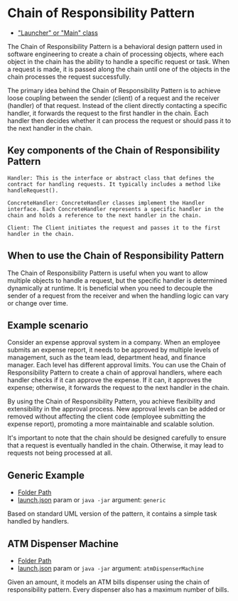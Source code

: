 # Chain of Responsibility Pattern

- ["Launcher" or "Main" class](./src/main/java/it/gb/ChainOfResponsibility.java)

The Chain of Responsibility Pattern is a behavioral design pattern used in software engineering to create a chain of processing objects, where each object in the chain has the ability to handle a specific request or task. When a request is made, it is passed along the chain until one of the objects in the chain processes the request successfully.

The primary idea behind the Chain of Responsibility Pattern is to achieve loose coupling between the sender (client) of a request and the receiver (handler) of that request. Instead of the client directly contacting a specific handler, it forwards the request to the first handler in the chain. Each handler then decides whether it can process the request or should pass it to the next handler in the chain.

## Key components of the Chain of Responsibility Pattern

    Handler: This is the interface or abstract class that defines the contract for handling requests. It typically includes a method like handleRequest().

    ConcreteHandler: ConcreteHandler classes implement the Handler interface. Each ConcreteHandler represents a specific handler in the chain and holds a reference to the next handler in the chain.

    Client: The Client initiates the request and passes it to the first handler in the chain.

## When to use the Chain of Responsibility Pattern

The Chain of Responsibility Pattern is useful when you want to allow multiple objects to handle a request, but the specific handler is determined dynamically at runtime. It is beneficial when you need to decouple the sender of a request from the receiver and when the handling logic can vary or change over time.

## Example scenario

Consider an expense approval system in a company. When an employee submits an expense report, it needs to be approved by multiple levels of management, such as the team lead, department head, and finance manager. Each level has different approval limits. You can use the Chain of Responsibility Pattern to create a chain of approval handlers, where each handler checks if it can approve the expense. If it can, it approves the expense; otherwise, it forwards the request to the next handler in the chain.

By using the Chain of Responsibility Pattern, you achieve flexibility and extensibility in the approval process. New approval levels can be added or removed without affecting the client code (employee submitting the expense report), promoting a more maintainable and scalable solution.

It's important to note that the chain should be designed carefully to ensure that a request is eventually handled in the chain. Otherwise, it may lead to requests not being processed at all.

## Generic Example

- [Folder Path](./src/main/java/it/gb/generic)
- [launch.json](../../.vscode/launch.json) param or `java -jar` argument: `generic`

Based on standard UML version of the pattern, it contains a simple task handled by handlers.

## ATM Dispenser Machine

- [Folder Path](./src/main/java/it/gb/atmDispenserMachine)
- [launch.json](../../.vscode/launch.json) param or `java -jar` argument: `atmDispenserMachine`

Given an amount, it models an ATM bills dispenser using the chain of responsibility pattern. Every dispenser also has a maximum number of bills.
